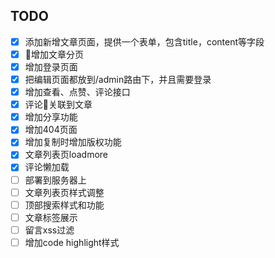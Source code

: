 ## TODO

- [x] ​添加新增文章页面，提供一个表单，包含title，content等字段
- [x] 增加文章分页
- [x] 增加登录页面
- [x] 把编辑页面都放到/admin路由下，并且需要登录
- [x] 增加查看、点赞、评论接口
- [x] 评论关联到文章
- [x] 增加分享功能
- [x] 增加404页面
- [x] 增加复制时增加版权功能
- [x] 文章列表页loadmore
- [x] 评论懒加载
- [ ] 部署到服务器上
- [ ] 文章列表页样式调整
- [ ] 顶部搜索样式和功能
- [ ] 文章标签展示
- [ ] 留言xss过滤
- [ ] 增加code highlight样式
